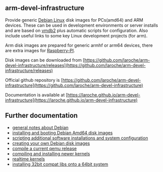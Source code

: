 arm-devel-infrastructure
------------------------

Provide generic [Debian Linux](https://www.debian.org/) disk images for
PCs(amd64) and ARM devices. These can be used in development environments
or server installs and are based on [vmdb2](https://vmdb2.liw.fi/) plus
automatic scripts for configuration.
Also include useful links to some key Linux development projects (for arm).

Arm disk images are prepared for generic armhf or arm64 devices,
there are extra images for [Raspberry-PI](https://www.raspberrypi.org/).

Disk images can be downloaded from [https://github.com/laroche/arm-devel-infrastructure/releases](https://github.com/laroche/arm-devel-infrastructure/releases)

Official github repository is [https://github.com/laroche/arm-devel-infrastructure](https://github.com/laroche/arm-devel-infrastructure)

Documentation is available at [https://laroche.github.io/arm-devel-infrastructure](https://laroche.github.io/arm-devel-infrastructure)


Further documentation
---------------------

- [general notes about Debian](Debian.md)
- [installing and booting Debian Amd64 disk images](DebianAmd64.md)
- [scripting additional software installations and system configuration](DebianSetup.md)
- [creating your own Debian disk images](DebianImageRebuild.md)
- [compile a current qemu release](Qemu.md)
- [compiling and installing newer kernels](DebianKernel.md)
- [realtime kernels](DebianRealTime.md)
- [installing 32bit compat libs onto a 64bit system](DebianCompatLibs.md)


